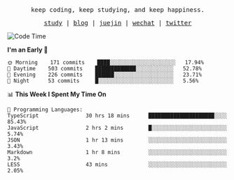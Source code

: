 <p align="center">
  <samp>
    <span>keep coding, keep studying, and keep happiness.</span>
  </samp>
</p>

<p align="center">
  <samp>
    <a href="https://github.com/ouduidui/fe-study">study</a> |
    <a href="https://deweyou.me">blog</a>  |
    <a href="https://juejin.cn/user/4309700183594366">juejin</a> |
    <a href="https://user-images.githubusercontent.com/54696834/165071004-6509e3f2-90c3-448c-9d92-3da42b0c2021.jpeg">wechat</a> |
    <a href="https://twitter.com/ouduidui">twitter</a>
  </samp>
</p>

<!--START_SECTION:waka-->
![Code Time](http://img.shields.io/badge/Code%20Time-2%2C099%20hrs%204%20mins-blue)

**I'm an Early 🐤** 

```text
🌞 Morning    171 commits    ████░░░░░░░░░░░░░░░░░░░░░   17.94% 
🌆 Daytime    503 commits    █████████████░░░░░░░░░░░░   52.78% 
🌃 Evening    226 commits    ██████░░░░░░░░░░░░░░░░░░░   23.71% 
🌙 Night      53 commits     █░░░░░░░░░░░░░░░░░░░░░░░░   5.56%

```


📊 **This Week I Spent My Time On** 

```text
💬 Programming Languages: 
TypeScript               30 hrs 18 mins      █████████████████████░░░░   85.43% 
JavaScript               2 hrs 2 mins        █░░░░░░░░░░░░░░░░░░░░░░░░   5.74% 
JSON                     1 hr 13 mins        ░░░░░░░░░░░░░░░░░░░░░░░░░   3.43% 
Markdown                 1 hr 8 mins         ░░░░░░░░░░░░░░░░░░░░░░░░░   3.2% 
LESS                     43 mins             ░░░░░░░░░░░░░░░░░░░░░░░░░   2.05%

```


<!--END_SECTION:waka-->
